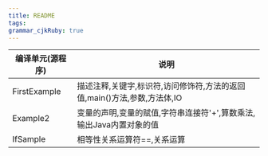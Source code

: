 ```yaml
---
title: README
tags: 
grammar_cjkRuby: true
---
```



编译单元(源程序)|说明
---|---
FirstExample|描述注释,关键字,标识符,访问修饰符,方法的返回值,main()方法,参数,方法体,IO
Example2|变量的声明,变量的赋值,字符串连接符'+',算数乘法,输出Java内置对象的值
IfSample|相等性关系运算符==,关系运算